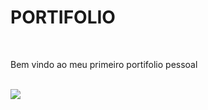 <h1>PORTIFOLIO</h1>
<br>
<p>Bem vindo ao meu primeiro portifolio pessoal</p>
<br>
<img src="https://github.com/Douglasl10/portifolio-teste/blob/main/img/Captura%20de%20tela%202024-05-22%20215709.png">
